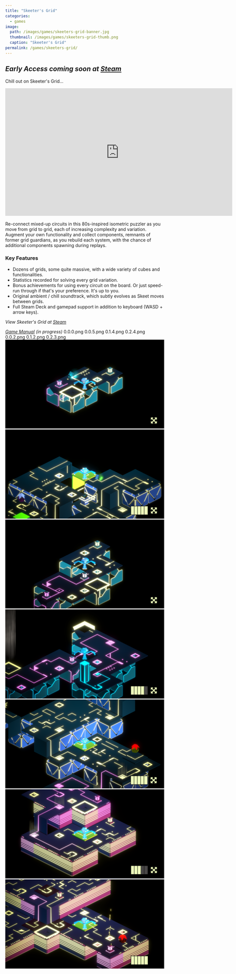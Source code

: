 ```yaml
---
title: "Skeeter's Grid"
categories:
  - games
image:
  path: /images/games/skeeters-grid-banner.jpg
  thumbnail: /images/games/skeeters-grid-thumb.png
  caption: "Skeeter's Grid"
permalink: /games/skeeters-grid/ 
---
```

*Early Access coming soon at [Steam](https://store.steampowered.com/app/1773440/Skeeters_Grid/)*
---

Chill out on Skeeter's Grid...

<iframe width="720" height="405" src="https://www.youtube.com/embed/Ur89qu4M7bw?controls=0" title="YouTube video player" frameborder="0" allow="accelerometer; autoplay; clipboard-write; encrypted-media; gyroscope; picture-in-picture" allowfullscreen></iframe>

Re-connect mixed-up circuits in this 80s-inspired isometric puzzler as you move from grid to grid, each of increasing complexity and variation. Augment your own functionality and collect components, remnants of former grid guardians, as you rebuild each system, with the chance of additional components spawning during replays.

### Key Features
* Dozens of grids, some quite massive, with a wide variety of cubes and functionalities.
* Statistics recorded for solving every grid variation.
* Bonus achievements for using every circuit on the board. Or just speed-run through if that's your preference. It's up to you.
* Original ambient / chill soundtrack, which subtly evolves as Skeet moves between grids.
* Full Steam Deck and gamepad support in addition to keyboard (WASD + arrow keys).

*View Skeeter's Grid at [Steam](https://store.steampowered.com/app/1773440/Skeeters_Grid/)*

*[Game Manual](https://www.strangeshuttle.com/games/skeeters-grid-manual/) (in progress)*
0.0.0.png	0.0.5.png	0.1.4.png	0.2.4.png
0.0.2.png	0.1.2.png	0.2.3.png
![Skeeter's Grid Screenshot](/images/games/ea/0.0.0.png)
![Skeeter's Grid Screenshot](/images/games/ea/0.2.4.png)
![Skeeter's Grid Screenshot](/images/games/ea/0.0.2.png)
![Skeeter's Grid Screenshot](/images/games/ea/0.0.5.png)
![Skeeter's Grid Screenshot](/images/games/ea/0.2.3.png)
![Skeeter's Grid Screenshot](/images/games/ea/0.1.2.png)
![Skeeter's Grid Screenshot](/images/games/ea/0.1.4.png)
